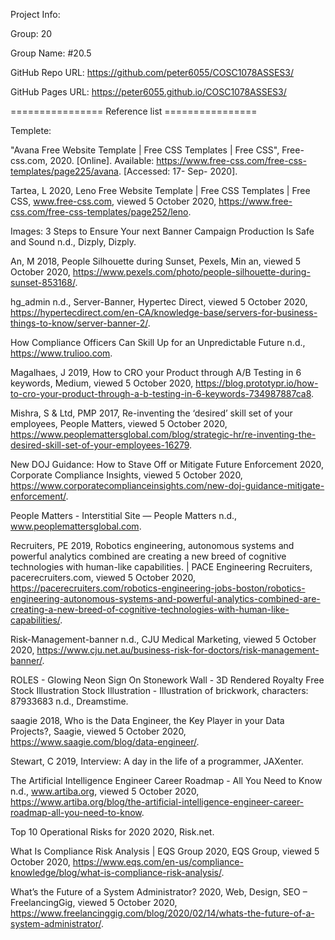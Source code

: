 Project Info:

Group: 20

Group Name: #20.5

GitHub Repo URL: https://github.com/peter6055/COSC1078ASSES3/

GitHub Pages URL: https://peter6055.github.io/COSC1078ASSES3/

================ Reference list ================

Templete:

"Avana Free Website Template | Free CSS Templates | Free CSS", Free-css.com, 2020. [Online]. Available: https://www.free-css.com/free-css-templates/page225/avana. [Accessed: 17- Sep- 2020].

Tartea, L 2020, Leno Free Website Template | Free CSS Templates | Free CSS, www.free-css.com, viewed 5 October 2020, <https://www.free-css.com/free-css-templates/page252/leno>.



Images:
3 Steps to Ensure Your next Banner Campaign Production Is Safe and Sound n.d., Dizply, Dizply.

An, M 2018, People Silhouette during Sunset, Pexels, Min an, viewed 5 October 2020, <https://www.pexels.com/photo/people-silhouette-during-sunset-853168/>.

hg_admin n.d., Server-Banner, Hypertec Direct, viewed 5 October 2020, <https://hypertecdirect.com/en-CA/knowledge-base/servers-for-business-things-to-know/server-banner-2/>.

How Compliance Officers Can Skill Up for an Unpredictable Future n.d., https://www.trulioo.com.

Magalhaes, J 2019, How to CRO your Product through A/B Testing in 6 keywords, Medium, viewed 5 October 2020, <https://blog.prototypr.io/how-to-cro-your-product-through-a-b-testing-in-6-keywords-734987887ca8>.

Mishra, S & Ltd, PMP 2017, Re-inventing the ‘desired’ skill set of your employees, People Matters, viewed 5 October 2020, <https://www.peoplemattersglobal.com/blog/strategic-hr/re-inventing-the-desired-skill-set-of-your-employees-16279>.

New DOJ Guidance: How to Stave Off or Mitigate Future Enforcement 2020, Corporate Compliance Insights, viewed 5 October 2020, <https://www.corporatecomplianceinsights.com/new-doj-guidance-mitigate-enforcement/>.

People Matters - Interstitial Site — People Matters n.d., www.peoplemattersglobal.com.

Recruiters, PE 2019, Robotics engineering, autonomous systems and powerful analytics combined are creating a new breed of cognitive technologies with human-like capabilities. | PACE Engineering Recruiters, pacerecruiters.com, viewed 5 October 2020, <https://pacerecruiters.com/robotics-engineering-jobs-boston/robotics-engineering-autonomous-systems-and-powerful-analytics-combined-are-creating-a-new-breed-of-cognitive-technologies-with-human-like-capabilities/>.

Risk-Management-banner n.d., CJU Medical Marketing, viewed 5 October 2020, <https://www.cju.net.au/business-risk-for-doctors/risk-management-banner/>.

ROLES - Glowing Neon Sign On Stonework Wall - 3D Rendered Royalty Free Stock Illustration Stock Illustration - Illustration of brickwork, characters: 87933683 n.d., Dreamstime.

saagie 2018, Who is the Data Engineer, the Key Player in your Data Projects?, Saagie, viewed 5 October 2020, <https://www.saagie.com/blog/data-engineer/>.

Stewart, C 2019, Interview: A day in the life of a programmer, JAXenter.

The Artificial Intelligence Engineer Career Roadmap - All You Need to Know n.d., www.artiba.org, viewed 5 October 2020, <https://www.artiba.org/blog/the-artificial-intelligence-engineer-career-roadmap-all-you-need-to-know>.

Top 10 Operational Risks for 2020 2020, Risk.net.

What Is Compliance Risk Analysis | EQS Group 2020, EQS Group, viewed 5 October 2020, <https://www.eqs.com/en-us/compliance-knowledge/blog/what-is-compliance-risk-analysis/>.

What’s the Future of a System Administrator? 2020, Web, Design, SEO – FreelancingGig, viewed 5 October 2020, <https://www.freelancinggig.com/blog/2020/02/14/whats-the-future-of-a-system-administrator/>.
